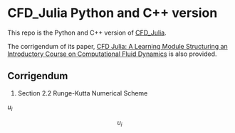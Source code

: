 # CFD_Julia Python and C++ version

This repo is the Python and C++ version of [CFD_Julia](https://github.com/surajp92/CFD_Julia).

The corrigendum of its paper, [CFD Julia: A Learning Module Structuring an Introductory Course on Computational Fluid Dynamics](https://www.mdpi.com/2311-5521/4/3/159) is also provided.

## Corrigendum

1. Section 2.2 Runge-Kutta Numerical Scheme

$u_i$

$$u_i$$